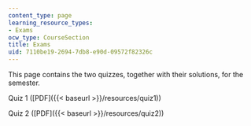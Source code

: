 ```yaml
---
content_type: page
learning_resource_types:
- Exams
ocw_type: CourseSection
title: Exams
uid: 7110be19-2694-7db8-e90d-09572f82326c
---
```


This page contains the two quizzes, together with their solutions, for the semester.

Quiz 1 ([PDF]({{< baseurl >}}/resources/quiz1))

Quiz 2 ([PDF]({{< baseurl >}}/resources/quiz2))